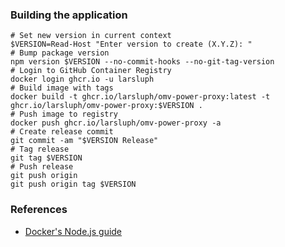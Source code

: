 ### Building the application

```shell
# Set new version in current context
$VERSION=Read-Host "Enter version to create (X.Y.Z): "
# Bump package version
npm version $VERSION --no-commit-hooks --no-git-tag-version
# Login to GitHub Container Registry
docker login ghcr.io -u larsluph
# Build image with tags
docker build -t ghcr.io/larsluph/omv-power-proxy:latest -t ghcr.io/larsluph/omv-power-proxy:$VERSION .
# Push image to registry
docker push ghcr.io/larsluph/omv-power-proxy -a
# Create release commit
git commit -am "$VERSION Release"
# Tag release
git tag $VERSION
# Push release
git push origin
git push origin tag $VERSION
```

### References
* [Docker's Node.js guide](https://docs.docker.com/language/nodejs/)
